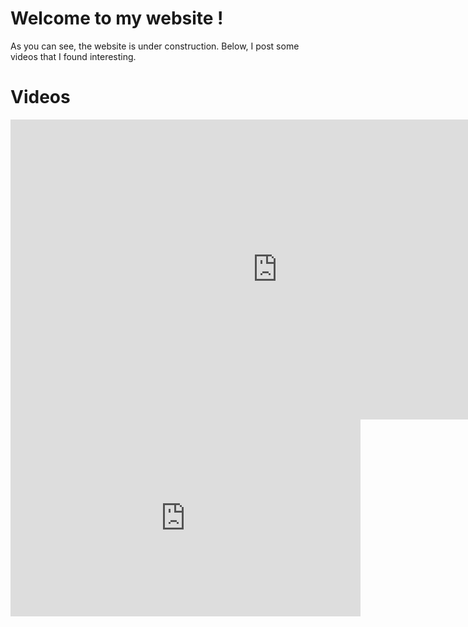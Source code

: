# Welcome to my website !

As you can see, the website is under construction.
Below, I post some videos that I found interesting.

# Videos
<iframe src="https://embed.ted.com/talks/e_o_wilson_advice_to_young_scientists" width="854px" height="480px" frameborder="0" scrolling="no" webkitAllowFullScreen mozallowfullscreen allowFullScreen></iframe>
<iframe width="560" height="315" src="https://www.youtube.com/embed/H2rG4Dg6xyI" frameborder="0" allowfullscreen></iframe>
